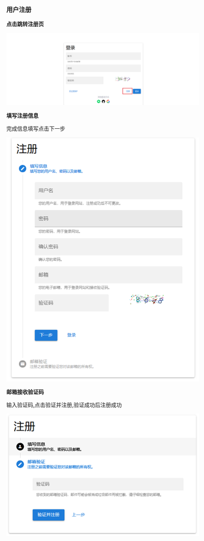 ### 用户注册

__点击跳转注册页__

![clickToRegister.png](../../../images/whalealAccount/clickToRegister.png)

__填写注册信息__

完成信息填写点击下一步

![register.png](../../../images/whalealAccount/register.png)

__邮箱接收验证码__

输入验证码,点击验证并注册,验证成功后注册成功

![verification.png](../../../images/whalealAccount/verification.png)


